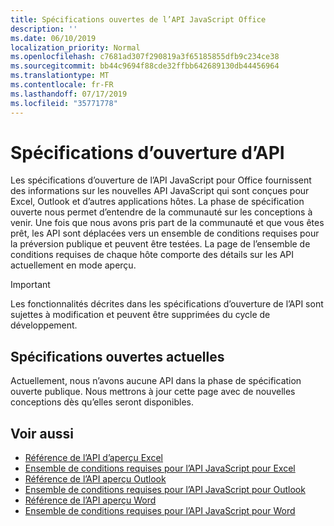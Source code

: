 ```yaml
---
title: Spécifications ouvertes de l’API JavaScript Office
description: ''
ms.date: 06/10/2019
localization_priority: Normal
ms.openlocfilehash: c7681ad307f290819a3f65185855dfb9c234ce38
ms.sourcegitcommit: bb44c9694f88cde32ffbb642689130db44456964
ms.translationtype: MT
ms.contentlocale: fr-FR
ms.lasthandoff: 07/17/2019
ms.locfileid: "35771778"
---
```

# <a name="api-open-specifications"></a>Spécifications d’ouverture d’API

Les spécifications d’ouverture de l’API JavaScript pour Office fournissent des informations sur les nouvelles API JavaScript qui sont conçues pour Excel, Outlook et d’autres applications hôtes. La phase de spécification ouverte nous permet d’entendre de la communauté sur les conceptions à venir. Une fois que nous avons pris part de la communauté et que vous êtes prêt, les API sont déplacées vers un ensemble de conditions requises pour la préversion publique et peuvent être testées. La page de l’ensemble de conditions requises de chaque hôte comporte des détails sur les API actuellement en mode aperçu.

> [!IMPORTANT]
> Les fonctionnalités décrites dans les spécifications d’ouverture de l’API sont sujettes à modification et peuvent être supprimées du cycle de développement.

## <a name="current-open-specifications"></a>Spécifications ouvertes actuelles

Actuellement, nous n’avons aucune API dans la phase de spécification ouverte publique. Nous mettrons à jour cette page avec de nouvelles conceptions dès qu’elles seront disponibles.

## <a name="see-also"></a>Voir aussi

- [Référence de l’API d’aperçu Excel](/javascript/api/excel)
- [Ensemble de conditions requises pour l’API JavaScript pour Excel](../requirement-sets/excel-preview-apis.md)
- [Référence de l’API aperçu Outlook](/javascript/api/outlook)
- [Ensemble de conditions requises pour l’API JavaScript pour Outlook](..//objectmodel/preview-requirement-set/outlook-requirement-set-preview.md)
- [Référence de l’API aperçu Word](/javascript/api/word)
- [Ensemble de conditions requises pour l’API JavaScript pour Word](../requirement-sets/word-api-requirement-sets.md#word-javascript-preview-apis)

